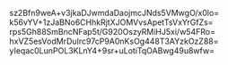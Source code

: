 sz2Bfn9weA+v3jkaDJwmdaDaojmcJNds5VMwgO/x0lo=
k56vYV+1zJaBNo6CHhkRjtXJOMVvsApetTsVxYrGfZs=
rps5Gh88SmBncNFap5t/G920OszyRMiHJ5xi/w54FRo=
hxVZ5esVodMrDuIrc97cP9A0nKsOg448T3AYzkOzZ88=
yIeqac0LunPOL3KLnY4+9sr+uLotiTqOABwg49u8wfw=
